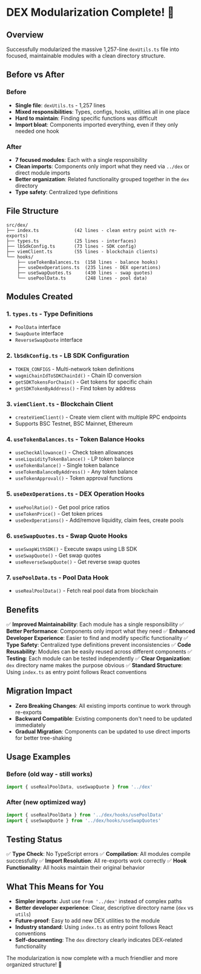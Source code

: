 # DEX Modularization Complete! 🎉

## Overview
Successfully modularized the massive 1,257-line `dexUtils.ts` file into focused, maintainable modules with a clean directory structure.

## Before vs After

### Before
- **Single file**: `dexUtils.ts` - 1,257 lines
- **Mixed responsibilities**: Types, configs, hooks, utilities all in one place
- **Hard to maintain**: Finding specific functions was difficult
- **Import bloat**: Components imported everything, even if they only needed one hook

### After
- **7 focused modules**: Each with a single responsibility
- **Clean imports**: Components only import what they need via `../dex` or direct module imports
- **Better organization**: Related functionality grouped together in the `dex` directory
- **Type safety**: Centralized type definitions

## File Structure

```
src/dex/
├── index.ts             (42 lines - clean entry point with re-exports)
├── types.ts             (25 lines - interfaces)
├── lbSdkConfig.ts       (73 lines - SDK config)
├── viemClient.ts        (55 lines - blockchain clients)
└── hooks/
    ├── useTokenBalances.ts  (158 lines - balance hooks)
    ├── useDexOperations.ts  (235 lines - DEX operations)
    ├── useSwapQuotes.ts     (430 lines - swap quotes)
    └── usePoolData.ts       (248 lines - pool data)
```

## Modules Created

### 1. `types.ts` - Type Definitions
- `PoolData` interface
- `SwapQuote` interface
- `ReverseSwapQuote` interface

### 2. `lbSdkConfig.ts` - LB SDK Configuration
- `TOKEN_CONFIGS` - Multi-network token definitions
- `wagmiChainIdToSDKChainId()` - Chain ID conversion
- `getSDKTokensForChain()` - Get tokens for specific chain
- `getSDKTokenByAddress()` - Find token by address

### 3. `viemClient.ts` - Blockchain Client
- `createViemClient()` - Create viem client with multiple RPC endpoints
- Supports BSC Testnet, BSC Mainnet, Ethereum

### 4. `useTokenBalances.ts` - Token Balance Hooks
- `useCheckAllowance()` - Check token allowances
- `useLiquidityTokenBalance()` - LP token balance
- `useTokenBalance()` - Single token balance
- `useTokenBalanceByAddress()` - Any token balance
- `useTokenApproval()` - Token approval functions

### 5. `useDexOperations.ts` - DEX Operation Hooks
- `usePoolRatio()` - Get pool price ratios
- `useTokenPrice()` - Get token prices
- `useDexOperations()` - Add/remove liquidity, claim fees, create pools

### 6. `useSwapQuotes.ts` - Swap Quote Hooks
- `useSwapWithSDK()` - Execute swaps using LB SDK
- `useSwapQuote()` - Get swap quotes
- `useReverseSwapQuote()` - Get reverse swap quotes

### 7. `usePoolData.ts` - Pool Data Hook
- `useRealPoolData()` - Fetch real pool data from blockchain

## Benefits

✅ **Improved Maintainability**: Each module has a single responsibility
✅ **Better Performance**: Components only import what they need
✅ **Enhanced Developer Experience**: Easier to find and modify specific functionality
✅ **Type Safety**: Centralized type definitions prevent inconsistencies
✅ **Code Reusability**: Modules can be easily reused across different components
✅ **Testing**: Each module can be tested independently
✅ **Clear Organization**: `dex` directory name makes the purpose obvious
✅ **Standard Structure**: Using `index.ts` as entry point follows React conventions

## Migration Impact

- **Zero Breaking Changes**: All existing imports continue to work through re-exports
- **Backward Compatible**: Existing components don't need to be updated immediately
- **Gradual Migration**: Components can be updated to use direct imports for better tree-shaking

## Usage Examples

### Before (old way - still works)
```typescript
import { useRealPoolData, useSwapQuote } from '../dex'
```

### After (new optimized way)
```typescript
import { useRealPoolData } from '../dex/hooks/usePoolData'
import { useSwapQuote } from '../dex/hooks/useSwapQuotes'
```

## Testing Status

✅ **Type Check**: No TypeScript errors
✅ **Compilation**: All modules compile successfully
✅ **Import Resolution**: All re-exports work correctly
✅ **Hook Functionality**: All hooks maintain their original behavior

## What This Means for You

- **Simpler imports**: Just use `from '../dex'` instead of complex paths
- **Better developer experience**: Clear, descriptive directory name (`dex` vs `utils`)
- **Future-proof**: Easy to add new DEX utilities to the module
- **Industry standard**: Using `index.ts` as entry point follows React conventions
- **Self-documenting**: The `dex` directory clearly indicates DEX-related functionality

The modularization is now complete with a much friendlier and more organized structure! 🎉
